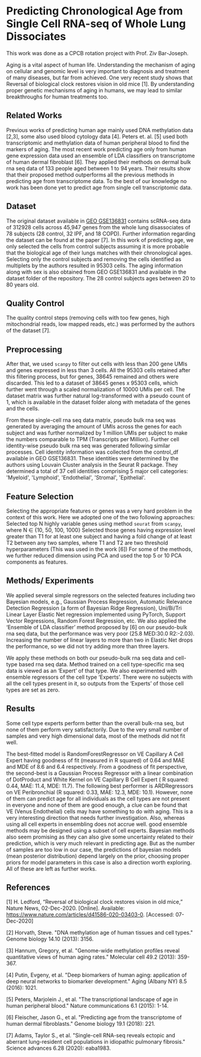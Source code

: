 # Predicting Chronological Age from Single Cell RNA-seq of Whole Lung Dissociates

This work was done as a CPCB rotation project with Prof. Ziv Bar-Joseph.  

Aging is a vital aspect of human life. Understanding the mechanism of aging on cellular and genomic level is very important to diagnosis and treatment of many diseases, but far from achieved. One very recent study shows that Reversal of biological clock restores vision in old mice [1]. By understanding proper genetic mechanisms of aging in humans, we may lead to similar breakthroughs for human treatments too. 

## Related Works 

Previous works of predicting human age mainly used DNA methylation data [2,3], some also used blood cytology data [4]. Peters et. al. [5] used both transcriptomic and methylation data of human peripheral blood to find the markers of aging. The most recent work predicting age only from human gene expression data used an ensemble of LDA classifiers on transcriptome of human dermal fibroblast [6]. They applied their methods on  dermal bulk rna seq data of 133 people aged between 1 to 94 years. Their results show that their proposed method outperforms all the previous methods in predicting age from transcriptome data. To the best of our knowledge no work has been done yet to predict age from single cell transcriptomic data. 
  
## Dataset

The original dataset available in [GEO GSE136831](https://www.ncbi.nlm.nih.gov/geo/query/acc.cgi?acc=GSE136831) contains scRNA-seq data of 312928 cells across 45,947 genes from the whole lung disassociates of 78 subjects (28 control, 32 IPF, and 18 COPD). Further information regarding the dataset can be found at the paper [7].  In this work of predicting age, we only selected the cells from control subjects assuming it is more probable that the biological age of their lungs matches with their chronological ages. Selecting only the control subjects and removing the cells identified as multiplets by the authors resulted in 95303 cells. The aging information along with sex is also obtained from GEO GSE136831 and available in the dataset folder of the repository. The 28 control subjects ages between 20 to 80 years old.

## Quality Control

The quality control steps (removing cells with too few genes, high mitochondrial reads, low mapped reads, etc.) was performed by the authors of the dataset [7].

## Preprocessing

After that, we used `scanpy` to filter out cells with less than 200 gene UMIs and genes expressed in less than 3 cells. All the 95303 cells retained after this filtering process, but for genes, 38645 remained and others were discarded. This led to a dataset of 38645 genes x 95303 cells, which further went through a scaled normalization of 10000 UMIs per cell. The dataset matrix was further natural log-transformed with a pseudo count of 1, which is available in the dataset folder along with metadata of the genes and the cells.  

From these single-cell rna seq data matrix, pseudo bulk rna seq was generated by averaging the amount of UMIs across the genes for each subject and was further normalized by 1 million UMIs per subject to make the numbers comparable to TPM (Transcripts per Million). Further cell identity-wise pseudo bulk rna seq was generated following similar processes. Cell identity information was collected from the control_df available in GEO GSE136831. These identities were determined by the authors using Louvain Cluster analysis in the Seurat R package. They determined a total of 37 cell identities comprising 5 major cell categories: 'Myeloid', 'Lymphoid', 'Endothelial', 'Stromal', 'Epithelial'.

 
## Feature Selection 

Selecting the appropriate features or genes was a very hard problem in the context of this work. Here we adopted one of the two following approaches: 
Selected top N highly variable genes using method `seurat` from `scanpy`, where N $\in$ {10, 50, 100, 1000}
Selected those genes having expression level greater than T1 for at least one subject and having a fold change of at least T2 between any two samples, where T1 and T2 are two threshold hyperparameters (This was used in the work [6]) 
For some of the methods, we further reduced dimension using PCA and used the top 5 or 10 PCA components as features. 

## Methods/ Experiments

We applied several simple regressors on the selected features including two Bayesian models, e.g., Gaussian Process Regression, Automatic Relevance Detection Regression (a form of Bayesian Ridge Regression), Uni/Bi/Tri Linear Layer Elastic Net regression implemented using PyTorch, Support Vector Regressions, Random Forest Regression, etc. We also applied the ‘Ensemble of LDA classifier’ method proposed by [6] on our pseudo-bulk rna seq data, but the performance was very poor (25.8 MED:30.0 R2:-2.03). Increasing the number of linear layers to more than two in Elastic Net drops the performance, so we did not try adding more than three layers. 

We apply these methods on both our pseudo-bulk rna seq data and cell-type based rna seq data. Method trained on a cell type-specific rna seq data is viewed as an ‘Expert’ of that type. We also experimented with ensemble regressors of the cell type ‘Experts’. There were no subjects with all the cell types present in it, so outputs from the ‘Experts’ of those cell types are set as zero. 

## Results

Some cell type experts perform better than the overall bulk-rna seq, but none of them perform very satisfactorily. Due to the very small number of samples and very high dimensional data, most of the methods did not fit well. 

The best-fitted model is RandomForestRegressor on VE Capillary A Cell Expert having goodness of fit (measured in R squared) of 0.64 and MAE and MDE of 8.6 and 6.4 respectively. From a goodness of fit perspective, the second-best is a Gaussian Process Regressor with a linear combination of DotProduct and White Kernel on VE Capillary B Cell Expert ( R squared: 0.44, MAE: 11.4, MDE: 11.7). The following best performer is ARDRegressors on VE Peribronchial (R squared: 0.33, MAE: 12.3, MDE: 10.1). However, none of them can predict age for all individuals as the cell types are not present in everyone and none of them are good enough, a clue can be found that VE (Venus Endothelial) cells may have something to do with aging. This is a very interesting direction that needs further investigation. Also, whereas using all cell experts in ensembling does not accrue well. good ensemble methods may be designed using a subset of cell experts. Bayesian methods also seem promising as they can also give some uncertainty related to their prediction, which is very much relevant in predicting age. But as the number of samples are too low in our case, the predictions of bayesian models (mean posterior distribution) depend largely on the prior, choosing proper priors for model parameters in this case is also a direction worth exploring. All of these are left as further works.

## References 

[1] H. Ledford, “Reversal of biological clock restores vision in old mice,” Nature News, 02-Dec-2020. [Online]. Available: https://www.nature.com/articles/d41586-020-03403-0. [Accessed: 07-Dec-2020] 

[2] Horvath, Steve. "DNA methylation age of human tissues and cell types." Genome biology 14.10 (2013): 3156.

[3] Hannum, Gregory, et al. "Genome-wide methylation profiles reveal quantitative views of human aging rates." Molecular cell 49.2 (2013): 359-367.

[4] Putin, Evgeny, et al. "Deep biomarkers of human aging: application of deep neural networks to biomarker development." Aging (Albany NY) 8.5 (2016): 1021.

[5] Peters, Marjolein J., et al. "The transcriptional landscape of age in human peripheral blood." Nature communications 6.1 (2015): 1-14.

[6] Fleischer, Jason G., et al. "Predicting age from the transcriptome of human dermal fibroblasts." Genome biology 19.1 (2018): 221.

[7] Adams, Taylor S., et al. "Single-cell RNA-seq reveals ectopic and aberrant lung-resident cell populations in idiopathic pulmonary fibrosis." Science advances 6.28 (2020): eaba1983.



